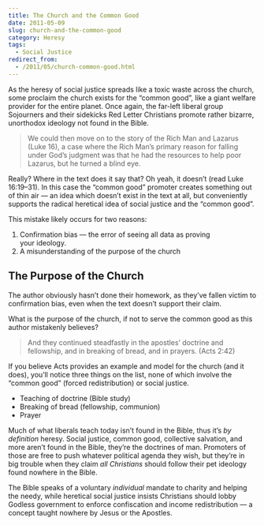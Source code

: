 ```yaml
---
title: The Church and the Common Good
date: 2011-05-09
slug: church-and-the-common-good
category: Heresy
tags: 
  - Social Justice
redirect_from:
  - /2011/05/church-common-good.html
---
```




As the heresy of social justice spreads like a toxic waste across the
church, some proclaim the church exists for the “common good”, like a
giant welfare provider for the entire planet. Once again, the far-left
liberal group Sojourners and their sidekicks Red Letter Christians
promote rather bizarre, unorthodox ideology not found in the Bible.

<blockquote cite="http://www.redletterchristians.org/christians-and-the-common-good/">
<p>We could then move on to the story of the Rich Man and Lazarus (Luke 16), a case where the Rich Man’s primary reason for falling under God’s judgment was that he had the resources to help poor Lazarus, but he turned a blind&nbsp;eye.</p>
</blockquote>

Really? Where in the text does it say that? Oh yeah, it doesn’t (read
Luke 16:19–31). In this case the “common good” promoter creates
something out of thin air — an idea which doesn’t exist in the text at
all, but conveniently supports the radical heretical idea of social
justice and the “common good”.

This mistake likely occurs for two reasons:

1.  Confirmation bias — the error of seeing all data as proving your ideology.
2.  A misunderstanding of the purpose of the church

The Purpose of the Church
-------------------------

The author obviously hasn’t done their homework, as they’ve fallen
victim to confirmation bias, even when the text doesn’t support
their claim.

What is the purpose of the church, if not to serve the common good as
this author mistakenly believes?

> And they continued steadfastly in the apostles’ doctrine and
> fellowship, and in breaking of bread, and in prayers. (Acts 2:42)

If you believe Acts provides an example and model for the church (and it
does), you’ll notice three things on the list, none of which involve the
“common good” (forced redistribution) or social justice.

-   Teaching of doctrine (Bible study)
-   Breaking of bread (fellowship, communion)
-   Prayer

Much of what liberals teach today isn’t found in the Bible, thus it’s
*by definition* heresy. Social justice, common good, collective
salvation, and more aren’t found in the Bible, they’re the doctrines of
man. Promoters of those are free to push whatever political agenda they
wish, but they’re in big trouble when they claim *all Christians* should
follow their pet ideology found nowhere in the Bible.

The Bible speaks of a voluntary *individual* mandate to charity and
helping the needy, while heretical social justice insists Christians
should lobby Godless government to enforce confiscation and income
redistribution — a concept taught nowhere by Jesus or the Apostles.

